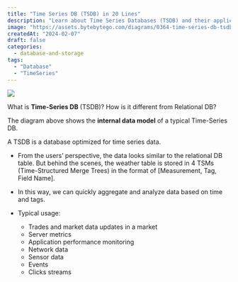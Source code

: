 ```yaml
---
title: "Time Series DB (TSDB) in 20 Lines"
description: "Learn about Time Series Databases (TSDB) and their applications."
image: "https://assets.bytebytego.com/diagrams/0364-time-series-db-tsdb-in-20-lines.jpeg"
createdAt: "2024-02-07"
draft: false
categories:
  - database-and-storage
tags:
  - "Database"
  - "TimeSeries"
---
```


![](https://assets.bytebytego.com/diagrams/0364-time-series-db-tsdb-in-20-lines.jpeg)

What is **Time-Series DB** (TSDB)? How is it different from Relational DB?

The diagram above shows the **internal data model** of a typical Time-Series DB.

A TSDB is a database optimized for time series data.

*   From the users’ perspective, the data looks similar to the relational DB table. But behind the scenes, the weather table is stored in 4 TSMs (Time-Structured Merge Trees) in the format of \[Measurement, Tag, Field Name].

*   In this way, we can quickly aggregate and analyze data based on time and tags.

*   Typical usage:

    *   Trades and market data updates in a market
    *   Server metrics
    *   Application performance monitoring
    *   Network data
    *   Sensor data
    *   Events
    *   Clicks streams

